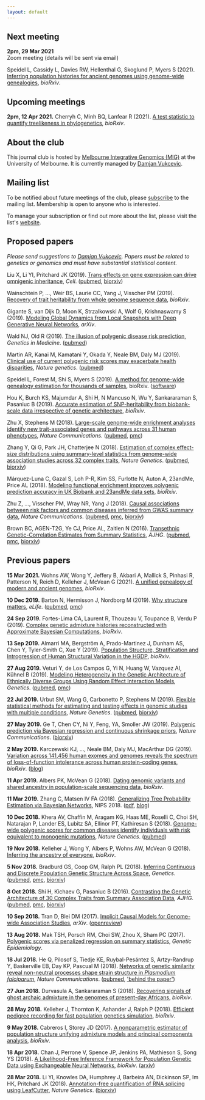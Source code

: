 ```yaml
---
layout: default
---
```



## Next meeting

**2pm, 29 Mar 2021**  
Zoom meeting (details will be sent via email)

Speidel L, Cassidy L, Davies RW, Hellenthal G, Skoglund P, Myers S (2021).
[Inferring population histories for ancient genomes using genome-wide
genealogies](https://doi.org/10.1101/2021.02.17.431573), *bioRxiv*.


## Upcoming meetings

**2pm, 12 Apr 2021.**  Cherryh C, Minh BQ, Lanfear R (2021).  [A test statistic
to quantify treelikeness in
phylogenetics](https://doi.org/10.1101/2021.02.16.431544), *bioRxiv*.


## About the club

This journal club is hosted by [Melbourne Integrative Genomics
(MIG)](http://research.unimelb.edu.au/integrative-genomics) at the University
of Melbourne.  It is currently managed by [Damjan
Vukcevic](http://research.unimelb.edu.au/integrative-genomics/research/statistical-genetics-vukcevic).


## Mailing list

To be notified about future meetings of the club, please
[subscribe](https://lists.unimelb.edu.au/subscribe/statgen) to the mailing
list.  Membership is open to anyone who is interested.

To manage your subscription or find out more about the list, please visit the
list's [website](https://lists.unimelb.edu.au/info/statgen).


## Proposed papers

*Please send suggestions to
[Damjan Vukcevic](mailto:damjan.vukcevic@unimelb.edu.au).
Papers must be related to genetics or genomics and must have substantial
statistical content.*


Liu X, Li YI, Pritchard JK (2019).  [Trans effects on gene expression can drive
omnigenic inheritance](https://doi.org/10.1016/j.cell.2019.04.014), *Cell*.
([pubmed](https://www.ncbi.nlm.nih.gov/pubmed/31051098),
[biorxiv](https://doi.org/10.1101/425108))

Wainschtein P, ..., Weir BS, Laurie CC, Yang J, Visscher PM (2019).  [Recovery
of trait heritability from whole genome sequence
data](https://doi.org/10.1101/588020), *bioRxiv*.

Gigante S, van Dijk D, Moon K, Strzalkowski A, Wolf G, Krishnaswamy S (2019).
[Modeling Global Dynamics from Local Snapshots with Deep Generative Neural
Networks](https://arxiv.org/abs/1802.03497), *arXiv*.

Wald NJ, Old R (2019).  [The illusion of polygenic disease risk
prediction](https://doi.org/10.1038/s41436-018-0418-5), *Genetics in Medicine*.
([pubmed](https://www.ncbi.nlm.nih.gov/pubmed/30635622))

Martin AR, Kanai M, Kamatani Y, Okada Y, Neale BM, Daly MJ (2019).  [Clinical
use of current polygenic risk scores may exacerbate health
disparities](https://doi.org/10.1038/s41588-019-0379-x), *Nature genetics*.
([pubmed](https://www.ncbi.nlm.nih.gov/pubmed/30926966))

Speidel L, Forest M, Shi S, Myers S (2019). [A method for genome-wide genealogy
estimation for thousands of samples](https://doi.org/10.1101/550558), bioRxiv.
([software](https://myersgroup.github.io/relate/))

Hou K, Burch KS, Majumdar A, Shi H, N Mancuso N, Wu Y, Sankararaman S, Pasaniuc
B (2019).  [Accurate estimation of SNP-heritability from biobank-scale data
irrespective of genetic architecture](https://doi.org/10.1101/526855),
*bioRxiv*.

Zhu X, Stephens M (2018).  [Large-scale genome-wide enrichment analyses
identify new trait-associated genes and pathways across 31 human
phenotypes](https://doi.org/10.1038/s41467-018-06805-x), *Nature
Communications*. ([pubmed](https://www.ncbi.nlm.nih.gov/pubmed/30341297),
[pmc](https://www.ncbi.nlm.nih.gov/pmc/articles/PMC6195536/))

Zhang Y, Qi G, Park JH, Chatterjee N (2018).  [Estimation of complex
effect-size distributions using summary-level statistics from genome-wide
association studies across 32 complex
traits](https://doi.org/10.1038/s41588-018-0193-x), *Nature Genetics*.
([pubmed](https://www.ncbi.nlm.nih.gov/pubmed/30104760),
[biorxiv](https://doi.org/10.1101/175406))

Márquez-Luna C, Gazal S, Loh P-R, Kim SS, Furlotte N, Auton A, 23andMe, Price
AL (2018).  [Modeling functional enrichment improves polygenic prediction
accuracy in UK Biobank and 23andMe data sets](https://doi.org/10.1101/375337),
*bioRxiv*.

Zhu Z, ...,  Visscher PM, Wray NR, Yang J (2018).  [Causal associations between
risk factors and common diseases inferred from GWAS summary
data](https://doi.org/10.1038/s41467-017-02317-2), *Nature Communications*.
([pubmed](https://www.ncbi.nlm.nih.gov/pubmed/29335400),
[pmc](https://www.ncbi.nlm.nih.gov/pmc/articles/PMC5768719/),
[biorxiv](https://doi.org/10.1101/168674))

Brown BC, AGEN-T2G, Ye CJ, Price AL, Zaitlen N (2016).  [Transethnic
Genetic-Correlation Estimates from Summary
Statistics](https://doi.org/10.1016/j.ajhg.2016.05.001), *AJHG*.
([pubmed](https://www.ncbi.nlm.nih.gov/pubmed/27321947),
[pmc](https://www.ncbi.nlm.nih.gov/pmc/articles/PMC5005434/),
[biorxiv](https://doi.org/10.1101/036657))


## Previous papers

**15 Mar 2021.**  Wohns AW, Wong Y, Jeffery B, Akbari A, Mallick S, Pinhasi R,
Patterson N, Reich D, Kelleher J, McVean G (2021).  [A unified genealogy of
modern and ancient genomes](https://doi.org/10.1101/2021.02.16.431497),
*bioRxiv*.

**10 Dec 2019.**  Barton N, Hermisson J, Nordborg M (2019).  [Why structure
matters](https://doi.org/10.7554/eLife.45380), *eLife*.
([pubmed](https://www.ncbi.nlm.nih.gov/pubmed/30895925),
[pmc](https://www.ncbi.nlm.nih.gov/pmc/articles/PMC6428565/))

**24 Sep 2019.**  Fortes-Lima CA, Laurent R, Thouzeau V, Toupance B, Verdu
P (2019).  [Complex genetic admixture histories reconstructed with Approximate
Bayesian Computations](https://doi.org/10.1101/761452), *bioRxiv*.

**13 Sep 2019.**  Almarri MA, Bergström A, Prado-Martinez J, Dunham AS, Chen Y,
Tyler-Smith C, Xue Y (2019).  [Population Structure, Stratification and
Introgression of Human Structural Variation in the
HGDP](https://doi.org/10.1101/746172), *bioRxiv*.

**27 Aug 2019.**  Veturi Y, de Los Campos G, Yi N, Huang W, Vazquez AI, Kühnel
B (2019). [Modeling Heterogeneity in the Genetic Architecture of Ethnically
Diverse Groups Using Random Effect Interaction
Models](https://doi.org/10.1534/genetics.119.301909), *Genetics*.
([pubmed](https://www.ncbi.nlm.nih.gov/pubmed/30796011),
[pmc](https://www.ncbi.nlm.nih.gov/pmc/articles/PMC6456318/))

**22 Jul 2019.**  Urbut SM, Wang G, Carbonetto P, Stephens M (2019).  [Flexible
statistical methods for estimating and testing effects in genomic studies with
multiple conditions](https://doi.org/10.1038/s41588-018-0268-8), *Nature
Genetics*. ([pubmed](https://www.ncbi.nlm.nih.gov/pubmed/30478440),
[biorxiv](https://doi.org/10.1101/096552))

**27 May 2019.**  Ge T, Chen CY, Ni Y, Feng, YA, Smoller JW (2019).  [Polygenic
prediction via Bayesian regression and continuous shrinkage
priors](http://dx.doi.org/10.1038/s41467-019-09718-5), *Nature Communications*.
([biorxiv](https://doi.org/10.1101/416859))

**2 May 2019.**  Karczewski KJ, ..., Neale BM, Daly MJ, MacArthur DG (2019).
[Variation across 141,456 human exomes and genomes reveals the spectrum of
loss-of-function intolerance across human protein-coding
genes](https://doi.org/10.1101/531210), *bioRxiv*.
([blog](http://www.cureffi.org/2019/01/28/using-human-lof-variants-to-evaluate-drug-targets/))

**11 Apr 2019.**  Albers PK, McVean G (2018).  [Dating genomic variants and
shared ancestry in population-scale sequencing
data](https://doi.org/10.1101/416610), *bioRxiv*.

**11 Mar 2019.**  Zhang C, Matsen IV FA (2018).  [Generalizing Tree Probability Estimation via Bayesian Networks](https://papers.nips.cc/paper/7418-generalizing-tree-probability-estimation-via-bayesian-networks), NIPS 2018. ([pdf](https://papers.nips.cc/paper/7418-generalizing-tree-probability-estimation-via-bayesian-networks.pdf), [blog](https://matsen.fredhutch.org/general/2018/12/05/sbn.html))

**10 Dec 2018.**  Khera AV, Chaffin M, Aragam KG, Haas ME, Roselli C, Choi SH,
Natarajan P, Lander ES, Lubitz SA, Ellinor PT, Kathiresan S (2018).
[Genome-wide polygenic scores for common diseases identify individuals with
risk equivalent to monogenic
mutations](https://doi.org/10.1038/s41588-018-0183-z), *Nature Genetics*.
([pubmed](https://www.ncbi.nlm.nih.gov/pubmed/30104762))

**19 Nov 2018.**  Kelleher J, Wong Y, Albers P, Wohns AW, McVean G (2018).
[Inferring the ancestry of everyone](https://doi.org/10.1101/458067),
*bioRxiv*.

**5 Nov 2018.**  Bradburd GS, Coop GM, Ralph PL (2018).  [Inferring Continuous
and Discrete Population Genetic Structure Across
Space](https://doi.org/10.1534/genetics.118.301333), *Genetics*.
([pubmed](https://www.ncbi.nlm.nih.gov/pubmed/30026187),
[pmc](https://www.ncbi.nlm.nih.gov/pmc/articles/PMC6116973/),
[biorxiv](https://doi.org/10.1101/189688))

**8 Oct 2018.**  Shi H, Kichaev G, Pasaniuc B (2016).  [Contrasting the Genetic
Architecture of 30 Complex Traits from Summary Association
Data](https://doi.org/10.1016/j.ajhg.2016.05.013), *AJHG*.
([pubmed](https://www.ncbi.nlm.nih.gov/pubmed/27346688),
[pmc](https://www.ncbi.nlm.nih.gov/pmc/articles/PMC5005444/),
[biorxiv](https://doi.org/10.1101/035907))

**10 Sep 2018.**  Tran D, Blei DM (2017).  [Implicit Causal Models for
Genome-wide Association Studies](https://arxiv.org/abs/1710.10742), *arXiv*.
([openreview](https://openreview.net/forum?id=SyELrEeAb))

**13 Aug 2018.**  Mak TSH, Porsch RM, Choi SW, Zhou X, Sham PC (2017).
[Polygenic scores via penalized regression on summary
statistics](https://doi.org/10.1002/gepi.22050), *Genetic Epidemiology*.

**18 Jul 2018.**  He Q, Pilosof S, Tiedje KE, Ruybal-Pesántez S, Artzy-Randrup
Y, Baskerville EB, Day KP, Pascual M (2018).  [Networks of genetic similarity
reveal non-neutral processes shape strain structure in *Plasmodium
falciparum*](https://doi.org/10.1038/s41467-018-04219-3), *Nature
Communications*. ([pubmed](https://www.ncbi.nlm.nih.gov/pubmed/29739937),
['behind the
paper'](https://naturemicrobiologycommunity.nature.com/users/108152-qixin-he/posts/32988-why-a-diverse-approach-is-needed-to-tackle-a-hyperdiverse-malaria-antigen-system))

**27 Jun 2018.**  Durvasula A, Sankararaman S (2018).  [Recovering signals of
ghost archaic admixture in the genomes of present-day
Africans](https://doi.org/10.1101/285734), *bioRxiv*.

**28 May 2018.**  Kelleher J, Thornton K, Ashander J, Ralph P (2018).
[Efficient pedigree recording for fast population genetics
simulation](https://doi.org/10.1101/248500), *bioRxiv*.

**9 May 2018.**  Cabreros I, Storey JD (2017).  [A nonparametric estimator of
population structure unifying admixture models and principal components
analysis](https://doi.org/10.1101/240812), *bioRxiv*.

**18 Apr 2018.**  Chan J, Perrone V, Spence JP, Jenkins PA, Mathieson S, Song
YS (2018).  [A Likelihood-Free Inference Framework for Population Genetic Data
using Exchangeable Neural Networks](https://doi.org/10.1101/267211 ),
*bioRxiv*. ([arxiv](https://arxiv.org/abs/1802.06153))

**28 Mar 2018.**  Li YI, Knowles DA, Humphrey J, Barbeira AN, Dickinson SP, Im
HK, Pritchard JK (2018).  [Annotation-free quantification of RNA splicing using
LeafCutter](https://dx.doi.org/10.1038/s41588-017-0004-9), *Nature Genetics*.
([biorxiv](https://doi.org/10.1101/044107))
